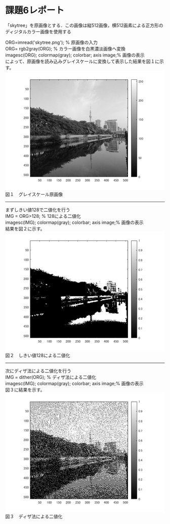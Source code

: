 # 課題6レポート  
「skytree」を原画像とする．この画像は縦512画像，横512画素による正方形のディジタルカラー画像を使用する  

ORG=imread('skytree.png'); % 原画像の入力  
ORG= rgb2gray(ORG); % カラー画像を白黒濃淡画像へ変換  
imagesc(ORG); colormap(gray); colorbar; axis image;% 画像の表示  
によって、原画像を読み込みグレイスケールに変換して表示した結果を図１に示す。  
![図１](https://github.com/16ec044/lecture_image_processing/blob/own/image/6-1.png)  
図１　グレイスケール原画像  
___
まずしきい値128で二値化を行う  
IMG = ORG>128; % 128による二値化  
imagesc(IMG); colormap(gray); colorbar; axis image;% 画像の表示  
結果を図２に示す。
![図２](https://github.com/16ec044/lecture_image_processing/blob/own/image/6-2.png)  
図２　しきい値128による二値化  
___
次にディザ法による二値化を行う  
IMG = dither(ORG); % ディザ法による二値化  
imagesc(IMG); colormap(gray); colorbar; axis image;% 画像の表示  
図３に結果を示す。
![図３](https://github.com/16ec044/lecture_image_processing/blob/own/image/6-3.png)  
図３　ディザ法による二値化  